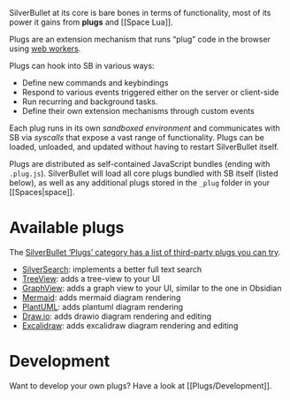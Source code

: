 SilverBullet at its core is bare bones in terms of functionality, most of its power it gains from **plugs** and [[Space Lua]].

Plugs are an extension mechanism that runs “plug” code in the browser using [web workers](https://developer.mozilla.org/en-US/docs/Web/API/Web_Workers_API/Using_web_workers).

Plugs can hook into SB in various ways:
* Define new commands and keybindings
* Respond to various events triggered either on the server or client-side
* Run recurring and background tasks.
* Define their own extension mechanisms through custom events

Each plug runs in its own _sandboxed environment_ and communicates with SB via _syscalls_ that expose a vast range of functionality. Plugs can be loaded, unloaded, and updated without having to restart SilverBullet itself.

Plugs are distributed as self-contained JavaScript bundles (ending with `.plug.js`). SilverBullet will load all core plugs bundled with SB itself (listed below), as well as any additional plugs stored in the `_plug` folder in your [[Spaces|space]].

# Available plugs
The [SilverBullet ‘Plugs’ category has a list of third-party plugs you can try](https://community.silverbullet.md/c/plugs/14).

* [SilverSearch](https://github.com/MrMugame/silversearch): implements a better full text search
* [TreeView](https://github.com/joekrill/silverbullet-treeview): adds a tree-view to your UI
* [GraphView](https://github.com/deepkn/silverbullet-graphview): adds a graph view to your UI, similar to the one in Obsidian
* [Mermaid](https://github.com/silverbulletmd/silverbullet-mermaid): adds mermaid diagram rendering
* [PlantUML](https://github.com/LogeshG5/silverbullet-plantuml): adds plantuml diagram rendering
* [Draw.io](https://github.com/LogeshG5/silverbullet-drawio): adds drawio diagram rendering and editing
* [Excalidraw](https://github.com/LogeshG5/silverbullet-excalidraw): adds excalidraw diagram rendering and editing

# Development
Want to develop your own plugs? Have a look at [[Plugs/Development]].
